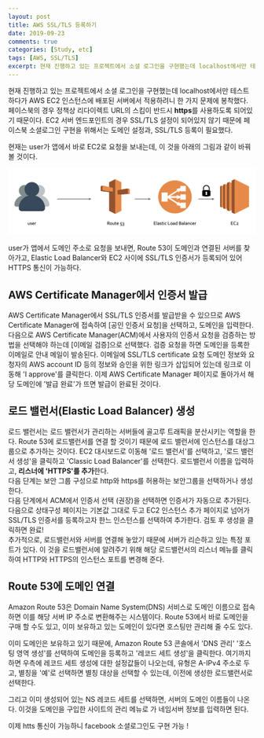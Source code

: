 ```yaml
---
layout: post
title: AWS SSL/TLS 등록하기
date: 2019-09-23
comments: true
categories: [Study, etc]
tags: [AWS, SSL/TLS]
excerpt: 현재 진행하고 있는 프로젝트에서 소셜 로그인을 구현했는데 localhost에서만 테스트 하다가 AWS EC2 인스턴스에 배포된 서버에서 적용하려니 한 가지 문제에 봉착했다. 페이스북의 경우 정책상 리다이렉트 URL의 스킴이 반드시 https를 사용하도록 되어있기 때문이다.
---
```


현재 진행하고 있는 프로젝트에서 소셜 로그인을 구현했는데 localhost에서만 테스트 하다가 AWS EC2 인스턴스에 배포된 서버에서 적용하려니 한 가지 문제에 봉착했다. 페이스북의 경우 정책상 리다이렉트 URL의 스킴이 반드시 **https**를 사용하도록 되어있기 때문이다. EC2 서버 엔드포인트의 경우 SSL/TLS 설정이 되어있지 않기 때문에 페이스북 소셜로그인 구현을 위해서는 도메인 설정과, SSL/TLS 등록이 필요했다.

현재는 user가 앱에서 바로 EC2로 요청을 보내는데, 이 것을 아래의 그림과 같이 바꿔볼 것이다.

![AWS](/images/aws_domain.png "AWS")

user가 앱에서 도메인 주소로 요청을 보내면, Route 53이 도메인과 연결된 서버를 찾아가고, Elastic Load Balancer와 EC2 사이에 SSL/TLS 인증서가 등록되어 있어 HTTPS 통신이 가능하다.

## AWS Certificate Manager에서 인증서 발급

AWS Certificate Manager에서 SSL/TLS 인증서를 발급받을 수 있으므로 AWS Certificate Manager에 접속하여 [공인 인증서 요청]을 선택하고, 도메인을 입력한다. 다음으로 AWS Certificate Manager(ACM)에서 사용자의 인증서 요청을 검증하는 방법을 선택해야 하는데 [이메일 검증]으로 선택했다. 검증 요청을 하면 도메인을 등록한 이메일로 안내 메일이 발송된다. 이메일에 SSL/TLS certificate 요청 도메인 정보와 요청자의 AWS account ID 등의 정보와 승인을 위한 링크가 삽입되어 있는데 링크로 이동해 'I approve'를 클릭한다. 이제 AWS Certificate Manager 페이지로 돌아가서 해당 도메인에 '발급 완료'가 뜨면 발급이 완료된 것이다.

## 로드 밸런서(Elastic Load Balancer) 생성

로드 밸런서는 로드 밸런서가 관리하는 서버들에 골고루 트래픽을 분산시키는 역할을 한다. Route 53에 로드밸런서를 연결 할 것이기 때문에 로드 밸런서에 인스턴스를 대상그룹으로 추가하는 것이다.
EC2 대시보드로 이동해 '로드 밸런서'를 선택하고, '로드 밸런서 생성'을 클릭하고 'Classic Load Balancer'를 선택한다. 로드밸런서 이름을 입력하고, **리스너에 'HTTPS'를 추가**한다.
<br>
다음 단계는 보안 그룹 구성으로 http와 https를 허용하는 보안그룹을 선택하거나 생성한다.
<br>
다음 단계에서 ACM에서 인증서 선택 (권장)을 선택하면 인증서가 자동으로 추가된다. 다음으로 상태구성 페이지는 기본값 그대로 두고 EC2 인스턴스 추가 페이지로 넘어가 SSL/TLS 인증서를 등록하고자 한느 인스턴스를 선택하여 추가한다. 검토 후 생성을 클릭하면 완료!
<br>
추가적으로, 로드밸런서와 서버를 연결해 놓았기 때문에 서버가 리슨하고 있는 특정 포트가 있다. 이 것을 로드밸런서에 알려주기 위해 해당 로드밸런서의 리스너 메뉴를 클릭하여 HTTP와 HTTPS의 인스턴스 포트를 변경해 준다.

## Route 53에 도메인 연결

Amazon Route 53은 Domain Name System(DNS) 서비스로 도메인 이름으로 접속하면 이를 해당 서버 IP 주소로 변환해주는 시스템이다. Route 53에서 바로 도메인을 구매 할 수도 있고, 이미 보유하고 있는 도메인이 있다면 호스팅만 관리해 줄 수도 있다.

이미 도메인은 보유하고 있기 때문에, Amazon Route 53 콘솔에서 'DNS 관리' '호스팅 영역 생성'를 선택하여 도메인을 등록하고 '레코드 세트 생성'을 클릭한다. 여기까지 하면 우측에 레코드 세트 생성에 대한 설정값들이 나오는데, 유형은 A-IPv4 주소로 두고, 별칭을 '예'로 선택하면 별칭 대상을 선택할 수 있는데, 이전에 생성한 로드밸런서로 선택한다.

그리고 이미 생성되어 있는 NS 레코드 세트를 선택하면, 서버의 도메인 이름들이 나온다. 이것을 도메인을 구입한 사이트의 관리 메뉴로 가 네임서버 정보를 입력하면 된다.

이제 htts 통신이 가능하니 facebook 소셜로그인도 구현 가능 !
